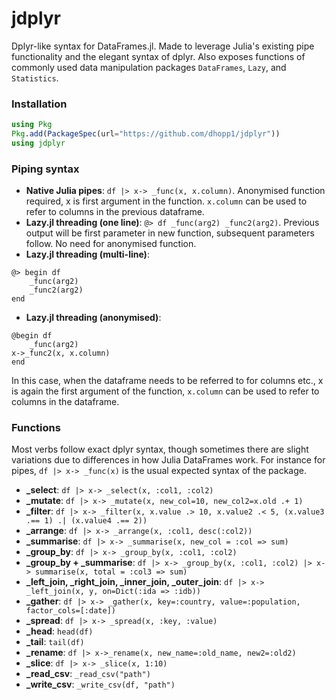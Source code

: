 # jdplyr
Dplyr-like syntax for DataFrames.jl. Made to leverage Julia's existing pipe functionality and the elegant syntax of dplyr.  Also exposes functions of commonly used data manipulation packages `DataFrames`, `Lazy`, and `Statistics`.

### Installation
```julia
using Pkg
Pkg.add(PackageSpec(url="https://github.com/dhopp1/jdplyr"))
using jdplyr
```

### Piping syntax
- **Native Julia pipes**: `df |> x-> _func(x, x.column)`. Anonymised function required, x is first argument in the function. `x.column` can be used to refer to columns in the previous dataframe.
- **Lazy.jl threading (one line)**: `@> df _func(arg2) _func2(arg2)`. Previous output will be first parameter in new function, subsequent parameters follow. No need for anonymised function.
- **Lazy.jl threading (multi-line)**:
```
@> begin df
	_func(arg2)
	_func2(arg2)
end
```
- **Lazy.jl threading (anonymised)**:
```
@begin df
	_func(arg2)
x->_func2(x, x.column)
end
```
In this case, when the dataframe needs to be referred to for columns etc., x is again the first argument of the function, `x.column` can be used to refer to columns in the dataframe.

### Functions
Most verbs follow exact dplyr syntax, though sometimes there are slight variations due to differences in how Julia DataFrames work. For instance for pipes, `df |> x-> _func(x)` is the usual expected syntax of the package.

- **_select**: `df |> x-> _select(x, :col1, :col2)`
- **_mutate**: `df |> x-> _mutate(x, new_col=10, new_col2=x.old .+ 1)`
- **_filter**: `df |> x-> _filter(x, x.value .> 10, x.value2 .< 5, (x.value3 .== 1) .| (x.value4 .== 2))`
- **_arrange**: `df |> x-> _arrange(x, :col1, desc(:col2))`
- **_summarise**: `df |> x-> _summarise(x, new_col = :col => sum)`
- **_group_by**: `df |> x-> _group_by(x, :col1, :col2)`
- **_group_by + _summarise**: `df |> x-> _group_by(x, :col1, :col2) |> x-> summarise(x, total = :col3 => sum)` 
- **_left_join, _right_join, _inner_join, _outer_join**: `df |> x-> _left_join(x, y, on=Dict(:ida => :idb))`
- **_gather**: `df |> x-> _gather(x, key=:country, value=:population, factor_cols=[:date])`
- **_spread**: `df |> x-> _spread(x, :key, :value)`
- **_head**: `head(df)`
- **_tail**: `tail(df)`
- **_rename**: `df |> x->_rename(x, new_name=:old_name, new2=:old2)`
- **_slice**: `df |> x-> _slice(x, 1:10)`
- **_read_csv**: `_read_csv("path")`
- **_write_csv**: `_write_csv(df, "path")`
